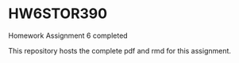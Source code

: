 # HW6STOR390
Homework Assignment 6 completed

This repository hosts the complete pdf and rmd for this assignment.
